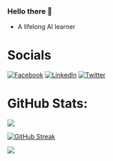 <!-- # About me 
Hi, I'm a sophomore student at VNUHCM - University of Science. I've been studying AI for over a year. Currently, I can construct Machine learning or Deep learning models; run Data Preprocessing, Exploratory Data Analysis (EDA), Data Visualization; read and understand papers about DL; communicate and present in front of many people...

 -->
### Hello there 👋
* A lifelong AI learner

# Socials
[![Facebook](https://img.shields.io/badge/Facebook-%231877F2.svg?logo=Facebook&logoColor=white)](https://facebook.com/bmd1905) [![LinkedIn](https://img.shields.io/badge/LinkedIn-%230077B5.svg?logo=linkedin&logoColor=white)](https://linkedin.com/in/bmd1905) [![Twitter](https://img.shields.io/badge/Twitter-%231DA1F2.svg?logo=Twitter&logoColor=white)](https://twitter.com/bmd1905)

<!-- # Tech Stack
![C](https://img.shields.io/badge/c-%2300599C.svg?style=for-the-badge&logo=c&logoColor=white) ![C++](https://img.shields.io/badge/c++-%2300599C.svg?style=for-the-badge&logo=c%2B%2B&logoColor=white) ![Python](https://img.shields.io/badge/python-3670A0?style=for-the-badge&logo=python&logoColor=ffdd54) ![Anaconda](https://img.shields.io/badge/Anaconda-%2344A833.svg?style=for-the-badge&logo=anaconda&logoColor=white) ![MySQL](https://img.shields.io/badge/mysql-%2300f.svg?style=for-the-badge&logo=mysql&logoColor=white) ![Notion](https://img.shields.io/badge/Notion-%23000000.svg?style=for-the-badge&logo=notion&logoColor=white) ![Canva](https://img.shields.io/badge/Canva-%2300C4CC.svg?style=for-the-badge&logo=Canva&logoColor=white) ![Keras](https://img.shields.io/badge/Keras-%23D00000.svg?style=for-the-badge&logo=Keras&logoColor=white) ![NumPy](https://img.shields.io/badge/numpy-%23013243.svg?style=for-the-badge&logo=numpy&logoColor=white) ![Pandas](https://img.shields.io/badge/pandas-%23150458.svg?style=for-the-badge&logo=pandas&logoColor=white) ![scikit-learn](https://img.shields.io/badge/scikit--learn-%23F7931E.svg?style=for-the-badge&logo=scikit-learn&logoColor=white) ![PyTorch](https://img.shields.io/badge/PyTorch-%23EE4C2C.svg?style=for-the-badge&logo=PyTorch&logoColor=white) ![TensorFlow](https://img.shields.io/badge/TensorFlow-%23FF6F00.svg?style=for-the-badge&logo=TensorFlow&logoColor=white) ![Trello](https://img.shields.io/badge/Trello-%23026AA7.svg?style=for-the-badge&logo=Trello&logoColor=white) -->
# GitHub Stats:
![](https://github-readme-stats.vercel.app/api?username=bmd1905&theme=dark&hide_border=true&include_all_commits=false&count_private=false)<br/>


[![GitHub Streak](https://streak-stats.demolab.com/?user=bmd1905&theme=dark&hide_border=true)](https://git.io/streak-stats)


![](https://github-readme-stats.vercel.app/api/top-langs/?username=bmd1905&theme=dark&hide_border=true&include_all_commits=false&count_private=false&layout=compact)



<!-- 
<a href="https://github.com/bmd1905/Self-driving-Car-Simulator/">
  <img align="center" src="https://github-readme-stats.anuraghazra1.vercel.app/api/pin/?username=bmd1905&repo=Self-driving-Car-Simulator&theme=dark" />
</a> 

<a href="https://github.com/bmd1905/Vietnamese-Corrector/">
  <img align="center" src="https://github-readme-stats.anuraghazra1.vercel.app/api/pin/?username=bmd1905&repo=Vietnamese-Corrector&theme=dark" />
</a> 

<a href="https://github.com/bmd1905/vietnamese-ocr/">
  <img align="center" src="https://github-readme-stats.vercel.app/api/pin/?username=bmd1905&repo=vietnamese-ocr&theme=dark" />
</a> 


<a href="https://github.com/bmd1905/Image-Captioning/">
  <img align="center" src="https://github-readme-stats.vercel.app/api/pin/?username=bmd1905&repo=Image-Captioning&theme=dark" />
</a> 

<a href="https://github.com/bmd1905/Tiki-Books-Exploration/">
  <img align="center" src="https://github-readme-stats.vercel.app/api/pin/?username=bmd1905&repo=Tiki-Books-Exploration&theme=dark" />
</a> 

<a href="https://github.com/bmd1905/Amazon-Book-Covers-Crawler/">
  <img align="center" src="https://github-readme-stats.vercel.app/api/pin/?username=bmd1905&repo=Amazon-Book-Covers-Crawler&theme=dark" />
</a>

<a href="https://github.com/bmd1905/Salary-of-Data-AI-Jobs-in-the-US/">
  <img align="center" src="https://github-readme-stats.vercel.app/api/pin/?username=bmd1905&repo=Salary-of-Data-AI-Jobs-in-the-US&theme=dark" />
</a>

<a href="https://github.com/bmd1905/EDA-Amazon-Data-Science-Books/">

  <img align="center" src="https://github-readme-stats.vercel.app/api/pin/?username=bmd1905&repo=EDA-Amazon-Data-Science-Books&theme=dark" />
</a> -->
